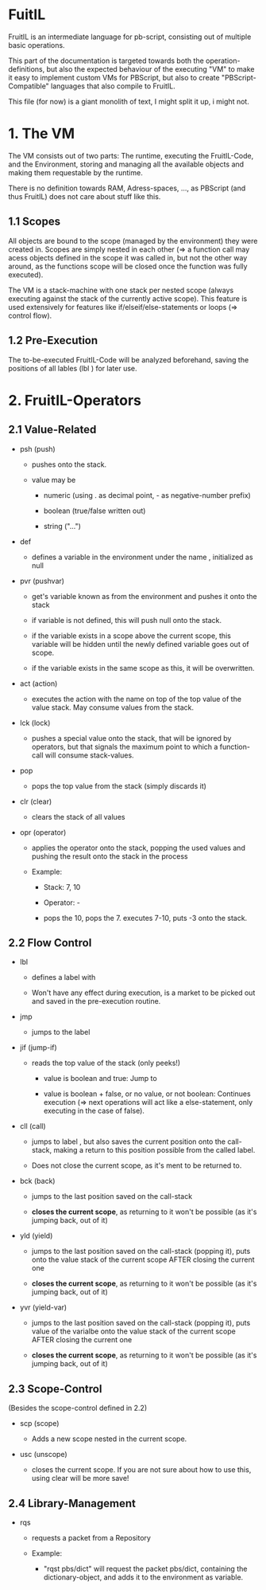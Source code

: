 # FuitIL

FruitIL is an intermediate language for pb-script, consisting out of multiple basic operations.

This part of the documentation is targeted towards both the operation-definitions, but also the expected behaviour of the executing "VM" to make it easy to implement custom VMs for PBScript, but also to create "PBScript-Compatible" languages that also compile to FruitIL.

This file (for now) is a giant monolith of text, I might split it up, i might not.

# 1. The VM

The VM consists out of two parts: The runtime, executing the FruitIL-Code, and the Environment, storing and managing all the available objects and making them requestable by the runtime.

There is no definition towards RAM, Adress-spaces, ..., as PBScript (and thus FruitIL) does not care about stuff like this.

## 1.1 Scopes

All objects are bound to the scope (managed by the environment) they were created in. Scopes are simply nested in each other (=> a function call may acess objects defined in the scope it was called in, but not the other way around, as the functions scope will be closed once the function was fully executed).

The VM is a stack-machine with one stack per nested scope (always executing against the stack of the currently active scope). This feature is used extensively for features like if/elseif/else-statements or loops (=> control flow).

## 1.2 Pre-Execution

The to-be-executed FruitIL-Code will be analyzed beforehand, saving the positions of all lables (lbl <id>) for later use.

# 2. FruitIL-Operators

## 2.1 Value-Related

* psh <value> (push)
  
  * pushes <value> onto the stack.
  
  * value may be 
    
    * numeric (using . as decimal point, - as negative-number prefix)
    
    * boolean (true/false written out)
    
    * string ("...")

* def <name>
  
  * defines a variable in the environment under the name <name>, initialized as null

* pvr <name> (pushvar)
  
  * get's variable known as <name> from the environment and pushes it onto the stack
  
  * if variable is not defined, this will push null onto the stack.
  
  * if the variable exists in a scope above the current scope, this variable will be hidden until the newly defined variable goes out of scope.
  
  * if the variable exists in the same scope as this, it will be overwritten.

* act <name> (action)
  
  * executes the action with the name <name> on top of the top value of the value stack. May consume values from the stack.

* lck (lock)
  
  * pushes a special value onto the stack, that will be ignored by operators, but that signals the maximum point to which a function-call will consume stack-values.

* pop
  
  * pops the top value from the stack (simply discards it)

* clr (clear)
  
  * clears the stack of all values

* opr <operator> (operator)
  
  * applies the operator <operator> onto the stack, popping the used values and pushing the result onto the stack in the process
  
  * Example:
    
    * Stack: 7, 10
    
    * Operator: -
    
    * pops the 10, pops the 7. executes 7-10, puts -3 onto the stack.

## 2.2 Flow Control

* lbl <id>
  
  * defines a label with <id>
  
  * Won't have any effect during execution, is a market to be picked out and saved in the pre-execution routine.

* jmp <id>
  
  * jumps to the label <id>

* jif <idif> (jump-if)
  
  * reads the top value of the stack (only peeks!)
    
    * value is boolean and true: Jump to <idif>
    
    * value is boolean + false, or no value, or not boolean: Continues execution (=> next operations will act like a else-statement, only executing in the case of false).

* cll <id> (call)
  
  * jumps to label <id>, but also saves the current position onto the call-stack, making a return to this position possible from the called label.
  
  * Does not close the current scope, as it's ment to be returned to.

* bck (back)
  
  * jumps to the last position saved on the call-stack
  
  * **closes the current scope**, as returning to it won't be possible (as it's jumping back, out of it)

* yld <value> (yield)
  
  * jumps to the last position saved on the call-stack (popping it), puts <value> onto the value stack of the current scope AFTER closing the current one
  
  * **closes the current scope**, as returning to it won't be possible (as it's jumping back, out of it)
- yvr <name> (yield-var)
  
  - jumps to the last position saved on the call-stack (popping it), puts value of the varialbe <name> onto the value stack of the current scope AFTER closing the current one
  
  - **closes the current scope**, as returning to it won't be possible (as it's jumping back, out of it)

## 2.3 Scope-Control

(Besides the scope-control defined in 2.2)

* scp (scope)
  
  * Adds a new scope nested in the current scope.

* usc (unscope)
  
  * closes the current scope. If you are not sure about how to use this, using clear will be more save!

## 2.4 Library-Management

* rqs <name>
  
  * requests a packet from a Repository
  
  * Example:
    
    * "rqst pbs/dict" will request the packet pbs/dict, containing the dictionary-object, and adds it to the environment as variable.

